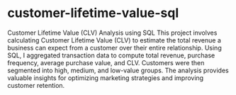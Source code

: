 # customer-lifetime-value-sql
Customer Lifetime Value (CLV) Analysis using SQL
This project involves calculating Customer Lifetime Value (CLV) to estimate the total revenue a business can expect from a customer over their entire relationship. Using SQL, I aggregated transaction data to compute total revenue, purchase frequency, average purchase value, and CLV. Customers were then segmented into high, medium, and low-value groups. The analysis provides valuable insights for optimizing marketing strategies and improving customer retention.
